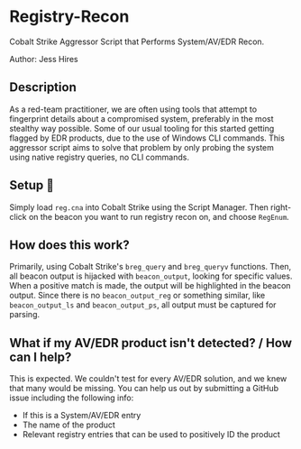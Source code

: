 # Registry-Recon
Cobalt Strike Aggressor Script that Performs System/AV/EDR Recon.

Author: Jess Hires

## Description
As a red-team practitioner, we are often using tools that attempt to fingerprint details about a compromised system, preferably in the most stealthy way possible. Some of our usual tooling for this started getting flagged by EDR products, due to the use of Windows CLI commands. This aggressor script aims to solve that problem by only probing the system using native registry queries, no CLI commands.

## Setup 👋
Simply load `reg.cna` into Cobalt Strike using the Script Manager. Then right-click on the beacon you want to run registry recon on, and choose `RegEnum`.

## How does this work?
Primarily, using Cobalt Strike's `breg_query` and `breg_queryv` functions. Then, all beacon output is hijacked with `beacon_output`, looking for specific values. When a positive match is made, the output will be highlighted in the beacon output. Since there is no `beacon_output_reg` or something similar, like `beacon_output_ls` and `beacon_output_ps`, all output must be captured for parsing.

## What if my AV/EDR product isn't detected? / How can I help?
This is expected. We couldn't test for every AV/EDR solution, and we knew that many would be missing. You can help us out by submitting a GitHub issue including the following info:
* If this is a System/AV/EDR entry
* The name of the product
* Relevant registry entries that can be used to positively ID the product
